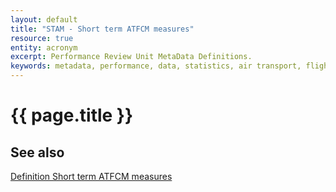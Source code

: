 ```yaml
---
layout: default
title: "STAM - Short term ATFCM measures"
resource: true
entity: acronym
excerpt: Performance Review Unit MetaData Definitions.
keywords: metadata, performance, data, statistics, air transport, flights, europe, delay, CODA
---
```

# {{ page.title }}

## See also

[Definition Short term ATFCM measures](/references/definition/short_term_atfcm_measures.html)
